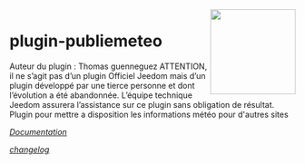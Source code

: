 <img align="right" src="plugin_info/publiemeteo_icon_icon.png" width="150">

# plugin-publiemeteo

Auteur du plugin : Thomas guenneguez ATTENTION, il ne s’agit pas d’un plugin Officiel Jeedom mais d’un plugin développé par une tierce personne et dont l’évolution a été abandonnée. L’équipe technique Jeedom assurera l’assistance sur ce plugin sans obligation de résultat. Plugin pour mettre a disposition les informations météo pour d'autres sites

*[Documentation](https://doc.jeedom.com/third_plugin/publiemeteo/fr_FR/)*

*[changelog](https://doc.jeedom.com/third_plugin/publiemeteo/fr_FR/changelog.html)*